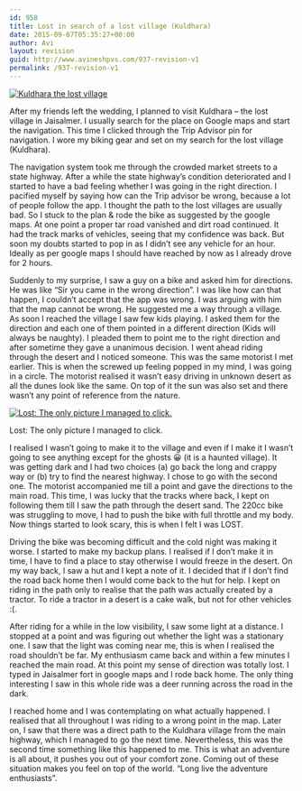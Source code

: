 ```yaml
---
id: 958
title: Lost in search of a lost village (Kuldhara)
date: 2015-09-07T05:35:27+00:00
author: Avi
layout: revision
guid: http://www.avineshpvs.com/937-revision-v1
permalink: /937-revision-v1
---
```

<a href="https://i2.wp.com/www.avineshpvs.com/wp-content/uploads/2015/09/IMG_20150213_153458245.jpg" data-rel="lightbox-0" data-imagelightbox="0" title=""><img src="https://i2.wp.com/www.avineshpvs.com/wp-content/uploads/2015/09/IMG_20150213_153458245.jpg?resize=600%2C341" alt="Kuldhara the lost village" class="aligncenter size-medium wp-image-943" srcset="https://i2.wp.com/www.avineshpvs.com/wp-content/uploads/2015/09/IMG_20150213_153458245.jpg?resize=600%2C341 600w, https://i2.wp.com/www.avineshpvs.com/wp-content/uploads/2015/09/IMG_20150213_153458245.jpg?resize=1024%2C583 1024w, https://i2.wp.com/www.avineshpvs.com/wp-content/uploads/2015/09/IMG_20150213_153458245.jpg?w=2000 2000w, https://i2.wp.com/www.avineshpvs.com/wp-content/uploads/2015/09/IMG_20150213_153458245.jpg?w=3000 3000w" sizes="(max-width: 600px) 100vw, 600px" data-recalc-dims="1" /></a>

After my friends left the wedding, I planned to visit Kuldhara &#8211; the lost village in Jaisalmer. I usually search for the place on Google maps and start the navigation. This time I clicked through the Trip Advisor pin for navigation. I wore my biking gear and set on my search for the lost village (Kuldhara). 

<!--more-->The navigation system took me through the crowded market streets to a state highway. After a while the state highway&#8217;s condition deteriorated and I started to have a bad feeling whether I was going in the right direction. I pacified myself by saying how can the Trip advisor be wrong, because a lot of people follow the app. I thought the path to the lost villages are usually bad. So I stuck to the plan & rode the bike as suggested by the google maps. At one point a proper tar road vanished and dirt road continued. It had the track marks of vehicles, seeing that my confidence was back. But soon my doubts started to pop in as I didn’t see any vehicle for an hour. Ideally as per google maps I should have reached by now as I already drove for 2 hours. 

Suddenly to my surprise, I saw a guy on a bike and asked him for directions. He was like “Sir you came in the wrong direction”. I was like how can that happen, I couldn’t accept that the app was wrong. I was arguing with him that the map cannot be wrong. He suggested me a way through a village. As soon I reached the village I saw few kids playing. I asked them for the direction and each one of them pointed in a different direction (Kids will always be naughty). I pleaded them to point me to the right direction and after sometime they gave a unanimous decision. I went ahead riding through the desert and I noticed someone. This was the same motorist I met earlier. This is when the screwed up feeling popped in my mind, I was going in a circle. The motorist realised it wasn’t easy driving in unknown desert as all the dunes look like the same. On top of it the sun was also set and there wasn’t any point of reference from the nature. 

<div id="attachment_946" style="width: 610px" class="wp-caption aligncenter">
  <a href="https://i0.wp.com/www.avineshpvs.com/wp-content/uploads/2015/09/IMG_20150209_182437419.jpg" data-rel="lightbox-1" data-imagelightbox="1" title=""><img src="https://i0.wp.com/www.avineshpvs.com/wp-content/uploads/2015/09/IMG_20150209_182437419.jpg?resize=600%2C341" alt="Lost: The only picture I managed to click." class="size-medium wp-image-946" srcset="https://i0.wp.com/www.avineshpvs.com/wp-content/uploads/2015/09/IMG_20150209_182437419.jpg?resize=600%2C341 600w, https://i0.wp.com/www.avineshpvs.com/wp-content/uploads/2015/09/IMG_20150209_182437419.jpg?resize=1024%2C583 1024w, https://i0.wp.com/www.avineshpvs.com/wp-content/uploads/2015/09/IMG_20150209_182437419.jpg?w=2000 2000w, https://i0.wp.com/www.avineshpvs.com/wp-content/uploads/2015/09/IMG_20150209_182437419.jpg?w=3000 3000w" sizes="(max-width: 600px) 100vw, 600px" data-recalc-dims="1" /></a>
  
  <p class="wp-caption-text">
    Lost: The only picture I managed to click.
  </p>
</div>

I realised I wasn&#8217;t going to make it to the village and even if I make it I wasn&#8217;t going to see anything except for the ghosts 😀 (it is a haunted village). It was getting dark and I had two choices (a) go back the long and crappy way or (b) try to find the nearest highway. I chose to go with the second one. The motorist accompanied me till a point and gave the directions to the main road. This time, I was lucky that the tracks where back, I kept on following them till I saw the path through the desert sand. The 220cc bike was struggling to move, I had to push the bike with full throttle and my body. Now things started to look scary, this is when I felt I was LOST. 

Driving the bike was becoming difficult and the cold night was making it worse. I started to make my backup plans. I realised if I don’t make it in time, I have to find a place to stay otherwise I would freeze in the desert. On my way back, I saw a hut and I kept a note of it. I decided that if I don’t find the road back home then I would come back to the hut for help. I kept on riding in the path only to realise that the path was actually created by a tractor. To ride a tractor in a desert is a cake walk, but not for other vehicles :(. 

After riding for a while in the low visibility, I saw some light at a distance. I stopped at a point and was figuring out whether the light was a stationary one. I saw that the light was coming near me, this is when I realised the road shouldn’t be far. My enthusiasm came back and within a few minutes I reached the main road. At this point my sense of direction was totally lost. I typed in Jaisalmer fort in google maps and I rode back home. The only thing interesting I saw in this whole ride was a deer running across the road in the dark.

I reached home and I was contemplating on what actually happened. I realised that all throughout I was riding to a wrong point in the map. Later on, I saw that there was a direct path to the Kuldhara village from the main highway, which I managed to go the next time. Nevertheless, this was the second time something like this happened to me. This is what an adventure is all about, it pushes you out of your comfort zone. Coming out of these situation makes you feel on top of the world. &#8220;Long live the adventure enthusiasts”.